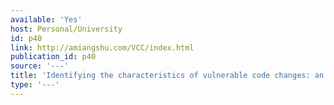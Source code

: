 ```yaml
---
available: 'Yes'
host: Personal/University
id: p40
link: http://amiangshu.com/VCC/index.html
publication_id: p40
source: '---'
title: 'Identifying the characteristics of vulnerable code changes: an empirical study'
type: '---'
---
```

